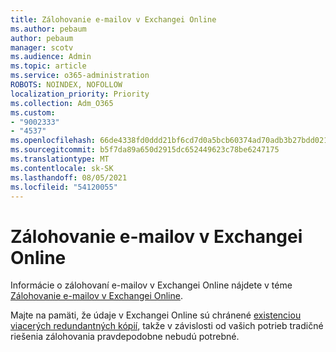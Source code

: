 ```yaml
---
title: Zálohovanie e-mailov v Exchangei Online
ms.author: pebaum
author: pebaum
manager: scotv
ms.audience: Admin
ms.topic: article
ms.service: o365-administration
ROBOTS: NOINDEX, NOFOLLOW
localization_priority: Priority
ms.collection: Adm_O365
ms.custom:
- "9002333"
- "4537"
ms.openlocfilehash: 66de4338fd0ddd21bf6cd7d0a5bcb60374ad70adb3b27bdd021dbec8a7f163a6
ms.sourcegitcommit: b5f7da89a650d2915dc652449623c78be6247175
ms.translationtype: MT
ms.contentlocale: sk-SK
ms.lasthandoff: 08/05/2021
ms.locfileid: "54120055"
---
```

# <a name="backing-up-email-in-exchange-online"></a>Zálohovanie e-mailov v Exchangei Online

Informácie o zálohovaní e-mailov v Exchangei Online nájdete v téme [Zálohovanie e-mailov v Exchangei Online](https://docs.microsoft.com/exchange/back-up-email).

Majte na pamäti, že údaje v Exchangei Online sú chránené [existenciou viacerých redundantných kópií](https://docs.microsoft.com/office365/servicedescriptions/exchange-online-service-description/high-availability-and-business-continuity), takže v závislosti od vašich potrieb tradičné riešenia zálohovania pravdepodobne nebudú potrebné.
